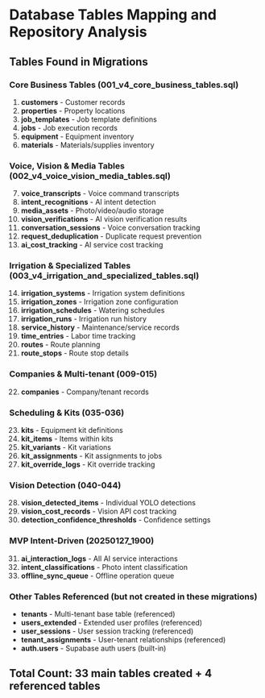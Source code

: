# Database Tables Mapping and Repository Analysis

## Tables Found in Migrations

### Core Business Tables (001_v4_core_business_tables.sql)
1. **customers** - Customer records
2. **properties** - Property locations
3. **job_templates** - Job template definitions
4. **jobs** - Job execution records
5. **equipment** - Equipment inventory
6. **materials** - Materials/supplies inventory

### Voice, Vision & Media Tables (002_v4_voice_vision_media_tables.sql)
7. **voice_transcripts** - Voice command transcripts
8. **intent_recognitions** - AI intent detection
9. **media_assets** - Photo/video/audio storage
10. **vision_verifications** - AI vision verification results
11. **conversation_sessions** - Voice conversation tracking
12. **request_deduplication** - Duplicate request prevention
13. **ai_cost_tracking** - AI service cost tracking

### Irrigation & Specialized Tables (003_v4_irrigation_and_specialized_tables.sql)
14. **irrigation_systems** - Irrigation system definitions
15. **irrigation_zones** - Irrigation zone configuration
16. **irrigation_schedules** - Watering schedules
17. **irrigation_runs** - Irrigation run history
18. **service_history** - Maintenance/service records
19. **time_entries** - Labor time tracking
20. **routes** - Route planning
21. **route_stops** - Route stop details

### Companies & Multi-tenant (009-015)
22. **companies** - Company/tenant records

### Scheduling & Kits (035-036)
23. **kits** - Equipment kit definitions
24. **kit_items** - Items within kits
25. **kit_variants** - Kit variations
26. **kit_assignments** - Kit assignments to jobs
27. **kit_override_logs** - Kit override tracking

### Vision Detection (040-044)
28. **vision_detected_items** - Individual YOLO detections
29. **vision_cost_records** - Vision API cost tracking
30. **detection_confidence_thresholds** - Confidence settings

### MVP Intent-Driven (20250127_1900)
31. **ai_interaction_logs** - All AI service interactions
32. **intent_classifications** - Photo intent classification
33. **offline_sync_queue** - Offline operation queue

### Other Tables Referenced (but not created in these migrations)
- **tenants** - Multi-tenant base table (referenced)
- **users_extended** - Extended user profiles (referenced)
- **user_sessions** - User session tracking (referenced)
- **tenant_assignments** - User-tenant relationships (referenced)
- **auth.users** - Supabase auth users (built-in)

## Total Count: 33 main tables created + 4 referenced tables